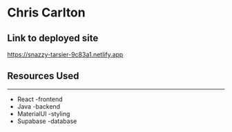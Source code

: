 # Chris Carlton

## Link to deployed site
 
https://snazzy-tarsier-9c83a1.netlify.app 

## Resources Used 

*** 
* React -frontend
* Java -backend
* MaterialUI -styling
* Supabase -database

 

 
